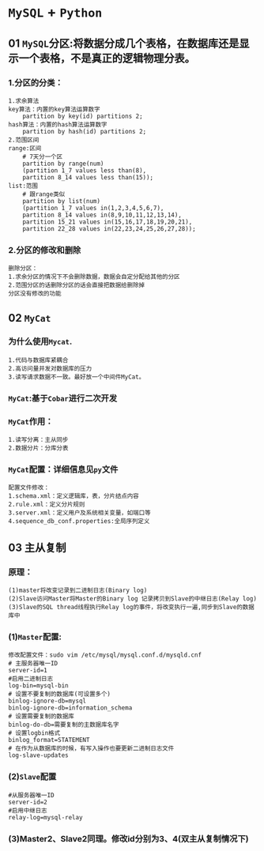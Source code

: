 # `MySQL` + `Python`
## 01 `MySQL`分区:将数据分成几个表格，在数据库还是显示一个表格，不是真正的逻辑物理分表。
### 1.分区的分类：
    1.求余算法
    key算法：内置的key算法运算数字
        partition by key(id) partitions 2;
    hash算法：内置的hash算法运算数字
        partition by hash(id) partitions 2;
    2.范围区间
    range:区间
        # 7天分一个区
        partition by range(num)
        (partition 1_7 values less than(8),
        partition 8_14 values less than(15));
    list:范围
        # 跟range类似
        partition by list(num)
        (partition 1_7 values in(1,2,3,4,5,6,7),
        partition 8_14 values in(8,9,10,11,12,13,14),
        partition 15_21 values in(15,16,17,18,19,20,21),
        partition 22_28 values in(22,23,24,25,26,27,28));
### 2.分区的修改和删除
    删除分区：
    1.求余分区的情况下不会删除数据，数据会自定分配给其他的分区
    2.范围分区的话删除分区的话会直接把数据给删除掉
    分区没有修改的功能
## 02 `MyCat`
### 为什么使用`Mycat`.
    1.代码与数据库紧耦合
    2.高访问量并发对数据库的压力
    3.读写请求数据不一致。最好放一个中间件MyCat。
### `MyCat`:基于`Cobar`进行二次开发
### `MyCat`作用：
    1.读写分离：主从同步
    2.数据分片：分库分表
### `MyCat`配置：详细信息见`py`文件
    配置文件修改：
    1.schema.xml：定义逻辑库，表，分片结点内容
    2.rule.xml：定义分片规则
    3.server.xml：定义用户及系统相关变量，如端口等
    4.sequence_db_conf.properties:全局序列定义
## 03 主从复制
### 原理：
    (1)master将改变记录到二进制日志(Binary log)
    (2)Slave访问Master将Master的Binary log 记录拷贝到Slave的中继日志(Relay log)
    (3)Slave的SQL thread线程执行Relay log的事件，将改变执行一遍,同步到Slave的数据库中
### (1)`Master`配置:
    修改配置文件：sudo vim /etc/mysql/mysql.conf.d/mysqld.cnf
    # 主服务器唯一ID
    server-id=1
    #启用二进制日志
    log-bin=mysql-bin
    # 设置不要复制的数据库(可设置多个)
    binlog-ignore-db=mysql
    binlog-ignore-db=information_schema
    # 设置需要复制的数据库
    binlog-do-db=需要复制的主数据库名字
    # 设置logbin格式
    binlog_format=STATEMENT
    # 在作为从数据库的时候，有写入操作也要更新二进制日志文件
    log-slave-updates
### (2)`Slave`配置
    #从服务器唯一ID
    server-id=2
    #启用中继日志
    relay-log=mysql-relay
### (3)Master2、Slave2同理。修改id分别为3、4(双主从复制情况下)
